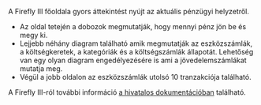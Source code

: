 A Firefly III főoldala gyors áttekintést nyújt az aktuális pénzügyi helyzetről.

* Az oldal tetején a dobozok megmutatják, hogy mennyi pénz jön be és megy ki.
* Lejjebb néhány diagram található amik megmutatják az eszközszámlák, a költségkeretek, a kategóriák és a költségszámlák állapotát. Lehetőség van egy olyan diagram engedélyezésére is ami a jövedelemszámlákat mutatja meg.
* Végül a jobb oldalon az eszközszámlák utolsó 10 tranzakciója található.

A Firefly III-ról további információ [a hivatalos dokumentációban](https://firefly-iii.readthedocs.io/en/latest/) található.